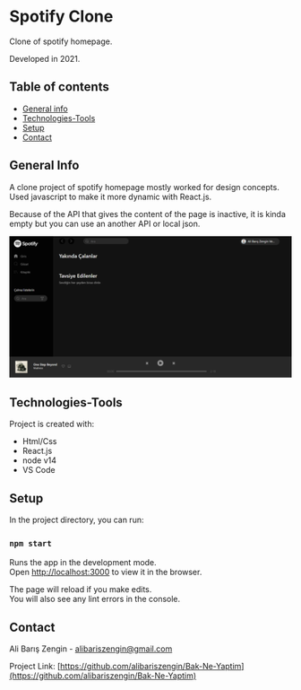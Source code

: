 ﻿
# Spotify Clone

Clone of spotify homepage.

Developed in 2021.

## Table of contents
* [General info](#general-info)
* [Technologies-Tools](#technologies-tools)
* [Setup](#setup)
* [Contact](#contact)


## General Info

A clone project of spotify homepage mostly worked for design concepts. Used javascript to make it more dynamic with React.js.

Because of the API that gives the content of the page is inactive, it is kinda empty but you can use an another API or local json. 

![Spotify Home Page](https://github.com/alibariszengin/Bak-Ne-Yaptim/blob/main/src/img/image.png?raw=true)

## Technologies-Tools
Project is created with:
* Html/Css
* React.js
* node v14
* VS Code

## Setup
In the project directory, you can run:

### [](https://github.com/alibariszengin/Bak-Ne-Yaptim#npm-start)`npm start`

Runs the app in the development mode.  
Open  [http://localhost:3000](http://localhost:3000/)  to view it in the browser.

The page will reload if you make edits.  
You will also see any lint errors in the console.

## Contact

Ali Barış Zengin  -  [alibariszengin@gmail.com](mailto:alibariszengin@gmail.com)

Project Link:  [https://github.com/alibariszengin/Bak-Ne-Yaptim](https://github.com/alibariszengin/Bak-Ne-Yaptim)
